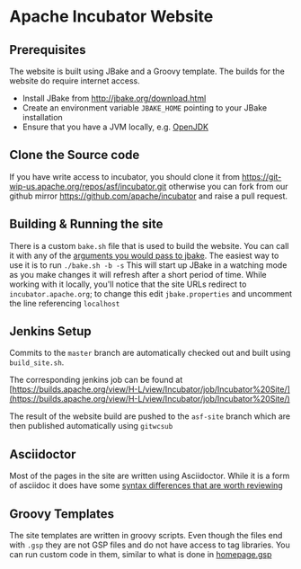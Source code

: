 # Apache Incubator Website

## Prerequisites

The website is built using JBake and a Groovy template.
The builds for the website do require internet access.

- Install JBake from http://jbake.org/download.html
- Create an environment variable `JBAKE_HOME` pointing to your JBake installation
- Ensure that you have a JVM locally, e.g. [OpenJDK](http://openjdk.java.net/install/)

## Clone the Source code

If you have write access to incubator, you should clone it from https://git-wip-us.apache.org/repos/asf/incubator.git
otherwise you can fork from our github mirror https://github.com/apache/incubator and raise a pull request.

## Building & Running the site

There is a custom `bake.sh` file that is used to build the website.
You can call it with any of the [arguments you would pass to jbake](http://jbake.org/docs/2.5.1/#bake_command).
The easiest way to use it is to run `./bake.sh -b -s`
This will start up JBake in a watching mode as you make changes it will refresh after a short period of time.
While working with it locally, you'll notice that the site URLs redirect to `incubator.apache.org`;
to change this edit `jbake.properties` and uncomment the line referencing `localhost`

## Jenkins Setup

Commits to the `master` branch are automatically checked out and built using `build_site.sh`.

The corresponding jenkins job can be found at [https://builds.apache.org/view/H-L/view/Incubator/job/Incubator%20Site/](https://builds.apache.org/view/H-L/view/Incubator/job/Incubator%20Site/)

The result of the website build are pushed to the `asf-site` branch which are then published automatically using `gitwcsub`

## Asciidoctor

Most of the pages in the site are written using Asciidoctor.
While it is a form of asciidoc it does have some [syntax differences that are worth reviewing](http://asciidoctor.org/docs/asciidoc-syntax-quick-reference/)

## Groovy Templates

The site templates are written in groovy scripts.
Even though the files end with `.gsp` they are not GSP files and do not have access to tag libraries.
You can run custom code in them, similar to what is done in [homepage.gsp](templates/homepage.gsp)